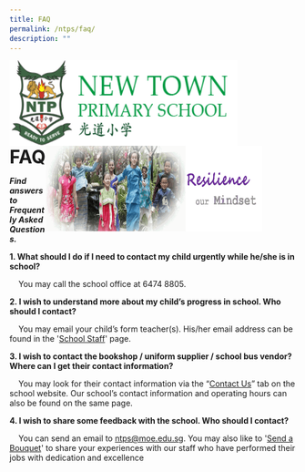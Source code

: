 ```yaml
---
title: FAQ
permalink: /ntps/faq/
description: ""
---
```


<img align="left" style="width:400px;height:150px;margin-left:0px;" src="/images/logosub.png">

<img align="right" style="width:380px;height:150px;margin-right:60px;" src="/images/Header%20GIF.gif">
<br><br><br><br><br><br>

**<font size="6">FAQ</font>**

_**Find answers to Frequently Asked Questions.**_

**1. What should I do if I need to contact my child urgently while he/she is in school?** 

    You may call the school office at 6474 8805.

  

  

  

**2\. I wish to understand more about my child’s progress in school. Who should I contact?**

    You may email your child’s form teacher(s). His/her email address can be found in the '[School Staff](https://moe-newtownpri-staging.netlify.app/about-us/school-staff)' page.

  

  

  

**3\. I wish to contact the bookshop / uniform supplier / school bus vendor? Where can I get their contact information?**

    You may look for their contact information via the “[Contact Us](https://moe-newtownpri-staging.netlify.app/contact-us)” tab on the school website. Our school’s contact information and operating hours can also be found on the same page.

  

  

  

**4\. I wish to share some feedback with the school. Who should I contact?**

    You can send an email to [ntps@moe.edu.sg](mailto:ntps@moe.edu.sg). You may also like to '[Send a Bouquet](https://moe-newtownpri-staging.netlify.app/accolades/bouquets/send-a-bouquet)' to share your experiences with our staff who have performed their jobs with dedication and excellence